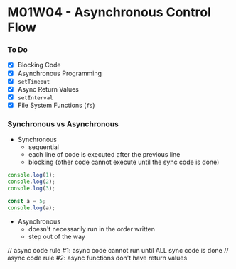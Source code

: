 # M01W04 - Asynchronous Control Flow

### To Do
* [x] Blocking Code
* [x] Asynchronous Programming
* [x] `setTimeout`
* [x] Async Return Values
* [x] `setInterval`
* [x] File System Functions (`fs`)

### Synchronous vs Asynchronous
* Synchronous
  * sequential
  * each line of code is executed after the previous line
  * blocking (other code cannot execute until the sync code is done)

```js
console.log(1);
console.log(2);
console.log(3);

const a = 5;
console.log(a);
```

* Asynchronous
  * doesn't necessarily run in the order written
  * step out of the way


// async code rule #1: async code cannot run until ALL sync code is done
// async code rule #2: async functions don't have return values





















